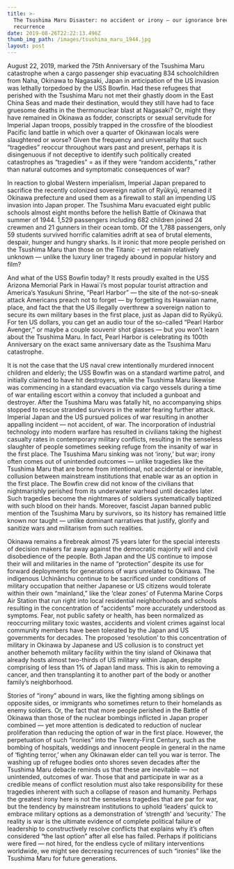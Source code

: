 ```yaml
---
title: >-
  The Tsushima Maru Disaster: no accident or irony – our ignorance breeds
  recurrence
date: 2019-08-26T22:22:13.496Z
thumb_img_path: /images/tsushima_maru_1944.jpg
layout: post
---
```

August 22, 2019, marked the 75th Anniversary of the Tsushima Maru catastrophe when a cargo passenger ship evacuating 834 schoolchildren from Naha, Okinawa to Nagasaki, Japan in anticipation of the US invasion was lethally torpedoed by the USS Bowfin. Had these refugees that perished with the Tsushima Maru not met their ghastly doom in the East China Seas and made their destination, would they still have had to face gruesome deaths in the thermonuclear blast at Nagasaki? Or, might they have remained in Okinawa as fodder, conscripts or sexual servitude for Imperial Japan troops, possibly trapped in the crossfire of the bloodiest Pacific land battle in which over a quarter of Okinawan locals were slaughtered or worse? Given the frequency and universality that such “tragedies” reoccur throughout wars past and present, perhaps it is disingenuous if not deceptive to identify such politically created catastrophes as “tragedies” = as if they were “random accidents,” rather than natural outcomes and symptomatic consequences of war?



In reaction to global Western imperialism, Imperial Japan prepared to sacrifice the recently colonized sovereign nation of Ryūkyū, renamed it Okinawa prefecture and used them as a firewall to stall an impending US invasion into Japan proper. The Tsushima Maru evacuated eight public schools almost eight months before the hellish Battle of Okinawa that summer of 1944. 1,529 passengers including 682 children joined 24 crewmen and 21 gunners in their ocean tomb. Of the 1,788 passengers, only 59 students survived horrific calamities adrift at sea of brutal elements, despair, hunger and hungry sharks. Is it ironic that more people perished on the Tsushima Maru than those on the Titanic - yet remain relatively unknown — unlike the luxury liner tragedy abound in popular history and film?



And what of the USS Bowfin today? It rests proudly exalted in the USS Arizona Memorial Park in Hawai`i’s most popular tourist attraction and America’s Yasukuni Shrine, “Pearl Harbor” — the site of the not-so-sneak attack Americans preach not to forget — by forgetting its Hawaiian name, place, and fact the that the US illegally overthrew a sovereign nation to secure its own military bases in the first place, just as Japan did to Ryūkyū. For ten US dollars, you can get an audio tour of the so-called “Pearl Harbor Avenger,” or maybe a couple souvenir shot glasses — but you won’t learn about the Tsushima Maru. In fact, Pearl Harbor is celebrating its 100th Anniversary on the exact same anniversary date as the Tsushima Maru catastrophe.



It is not the case that the US naval crew intentionally murdered innocent children and elderly; the USS Bowfin was on a standard wartime patrol, and initially claimed to have hit destroyers, while the Tsushima Maru likewise was commencing in a standard evacuation via cargo vessels during a time of war entailing escort within a convoy that included a gunboat and destroyer. After the Tsushima Maru was fatally hit, no accompanying ships stopped to rescue stranded survivors in the water fearing further attack. Imperial Japan and the US pursued polices of war resulting in another appalling incident — not accident, of war. The incorporation of industrial technology into modern warfare has resulted in civilians taking the highest casualty rates in contemporary military conflicts, resulting in the senseless slaughter of people sometimes seeking refuge from the insanity of war in the first place. The Tsushima Maru sinking was not ‘irony,’ but war; irony often comes out of unintended outcomes — unlike tragedies like the Tsushima Maru that are borne from intentional, not accidental or inevitable, collusion between mainstream institutions that enable war as an option in the first place. The Bowfin crew did not know of the civilians that nightmarishly perished from its underwater warhead until decades later. Such tragedies become the nightmares of soldiers systematically baptized with such blood on their hands. Moreover, fascist Japan banned public mention of the Tsushima Maru by survivors, so its history has remained little known nor taught — unlike dominant narratives that justify, glorify and sanitize wars and militarism from such realities.



Okinawa remains a firebreak almost 75 years later for the special interests of decision makers far away against the democratic majority will and civil disobedience of the people. Both Japan and the US continue to impose their will and militaries in the name of “protection” despite its use for forward deployments for generations of wars unrelated to Okinawa. The indigenous Uchinānchu continue to be sacrificed under conditions of military occupation that neither Japanese or US citizens would tolerate within their own “mainland,” like the ‘clear zones’ of Futenma Marine Corps Air Station that run right into local residential neighborhoods and schools resulting in the concentration of “accidents” more accurately understood as symptoms. Fear, not public safety or health, has been normalized as reoccurring military toxic wastes, accidents and violent crimes against local community members have been tolerated by the Japan and US governments for decades. The proposed ‘resolution’ to this concentration of military in Okinawa by Japanese and US collusion is to construct yet another behemoth military facility within the tiny island of Okinawa that already hosts almost two-thirds of US military within Japan, despite comprising of less than 1% of Japan land mass. This is akin to removing a cancer, and then transplanting it to another part of the body or another family’s neighborhood.



Stories of “irony” abound in wars, like the fighting among siblings on opposite sides, or immigrants who sometimes return to their homelands as enemy soldiers. Or, the fact that more people perished in the Battle of Okinawa than those of the nuclear bombings inflicted in Japan proper combined — yet more attention is dedicated to reduction of nuclear proliferation than reducing the option of war in the first place. However, the perpetuation of such “ironies” into the Twenty-First Century, such as the bombing of hospitals, weddings and innocent people in general in the name of ‘fighting terror,’ when any Okinawan elder can tell you war is terror. The washing up of refugee bodies onto shores seven decades after the Tsushima Maru debacle reminds us that these are inevitable — not unintended, outcomes of war. Those that and participate in war as a credible means of conflict resolution must also take responsibility for these tragedies inherent with such a collapse of reason and humanity. Perhaps the greatest irony here is not the senseless tragedies that are par for war, but the tendency by mainstream institutions to uphold ‘leaders’ quick to embrace military options as a demonstration of ‘strength’ and ‘security.’ The reality is war is the ultimate evidence of complete political failure of leadership to constructively resolve conflicts that explains why it’s often considered “the last option” after all else has failed. Perhaps if politicians were fired — not hired, for the endless cycle of military interventions worldwide, we might see decreasing recurrences of such “ironies” like the Tsushima Maru for future generations.
